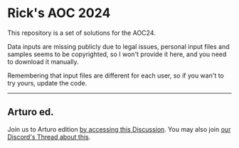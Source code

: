 # Rick's AOC 2024

This repository is a set of solutions for the AOC24.

Data inputs are missing publicly due to legal issues,
personal input files and samples seems to be copyrighted, 
so I won't provide it here, and you need to download it manually.

Remembering that input files are different for each user,
so if you wan't to try yours, update the code.

---

## Arturo ed.

Join us to Arturo edition [by accessing this Discussion](https://github.com/arturo-lang/arturo/discussions/1815).
You may also join [our Discord's Thread about this](https://discord.com/channels/765519132186640445/1312769934753009664).